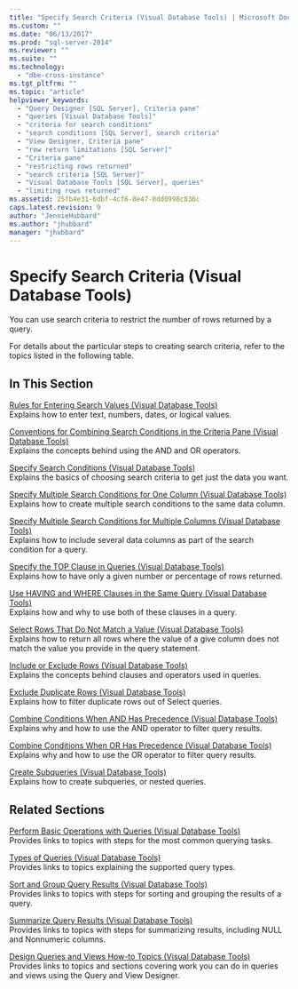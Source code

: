 ```yaml
---
title: "Specify Search Criteria (Visual Database Tools) | Microsoft Docs"
ms.custom: ""
ms.date: "06/13/2017"
ms.prod: "sql-server-2014"
ms.reviewer: ""
ms.suite: ""
ms.technology: 
  - "dbe-cross-instance"
ms.tgt_pltfrm: ""
ms.topic: "article"
helpviewer_keywords: 
  - "Query Designer [SQL Server], Criteria pane"
  - "queries [Visual Database Tools]"
  - "criteria for search conditions"
  - "search conditions [SQL Server], search criteria"
  - "View Designer, Criteria pane"
  - "row return limitations [SQL Server]"
  - "Criteria pane"
  - "restricting rows returned"
  - "search criteria [SQL Server]"
  - "Visual Database Tools [SQL Server], queries"
  - "limiting rows returned"
ms.assetid: 25fb4e31-6dbf-4cf6-8e47-0dd0998c836c
caps.latest.revision: 9
author: "JennieHubbard"
ms.author: "jhubbard"
manager: "jhubbard"
---
```

# Specify Search Criteria (Visual Database Tools)
  You can use search criteria to restrict the number of rows returned by a query.  
  
 For details about the particular steps to creating search criteria, refer to the topics listed in the following table.  
  
## In This Section  
 [Rules for Entering Search Values &#40;Visual Database Tools&#41;](visual-database-tools.md)  
 Explains how to enter text, numbers, dates, or logical values.  
  
 [Conventions for Combining Search Conditions in the Criteria Pane &#40;Visual Database Tools&#41;](conventions-combine-search-conditions-in-criteria-pane-visual-db-tools.md)  
 Explains the concepts behind using the AND and OR operators.  
  
 [Specify Search Conditions &#40;Visual Database Tools&#41;](specify-search-conditions-visual-database-tools.md)  
 Explains the basics of choosing search criteria to get just the data you want.  
  
 [Specify Multiple Search Conditions for One Column &#40;Visual Database Tools&#41;](specify-multiple-search-conditions-for-one-column-visual-database-tools.md)  
 Explains how to create multiple search conditions to the same data column.  
  
 [Specify Multiple Search Conditions for Multiple Columns &#40;Visual Database Tools&#41;](specify-multiple-search-conditions-for-multiple-columns-visual-database-tools.md)  
 Explains how to include several data columns as part of the search condition for a query.  
  
 [Specify the TOP Clause in Queries &#40;Visual Database Tools&#41;](specify-the-top-clause-in-queries-visual-database-tools.md)  
 Explains how to have only a given number or percentage of rows returned.  
  
 [Use HAVING and WHERE Clauses in the Same Query &#40;Visual Database Tools&#41;](use-having-and-where-clauses-in-the-same-query-visual-database-tools.md)  
 Explains how and why to use both of these clauses in a query.  
  
 [Select Rows That Do Not Match a Value &#40;Visual Database Tools&#41;](select-rows-that-do-not-match-a-value-visual-database-tools.md)  
 Explains how to return all rows where the value of a give column does not match the value you provide in the query statement.  
  
 [Include or Exclude Rows &#40;Visual Database Tools&#41;](include-or-exclude-rows-visual-database-tools.md)  
 Explains the concepts behind clauses and operators used in queries.  
  
 [Exclude Duplicate Rows &#40;Visual Database Tools&#41;](exclude-duplicate-rows-visual-database-tools.md)  
 Explains how to filter duplicate rows out of Select queries.  
  
 [Combine Conditions When AND Has Precedence &#40;Visual Database Tools&#41;](combine-conditions-when-and-has-precedence-visual-database-tools.md)  
 Explains why and how to use the AND operator to filter query results.  
  
 [Combine Conditions When OR Has Precedence &#40;Visual Database Tools&#41;](combine-conditions-when-or-has-precedence-visual-database-tools.md)  
 Explains why and how to use the OR operator to filter query results.  
  
 [Create Subqueries &#40;Visual Database Tools&#41;](create-subqueries-visual-database-tools.md)  
 Explains how to create subqueries, or nested queries.  
  
## Related Sections  
 [Perform Basic Operations with Queries &#40;Visual Database Tools&#41;](perform-basic-operations-with-queries-visual-database-tools.md)  
 Provides links to topics with steps for the most common querying tasks.  
  
 [Types of Queries &#40;Visual Database Tools&#41;](types-of-queries-visual-database-tools.md)  
 Provides links to topics explaining the supported query types.  
  
 [Sort and Group Query Results &#40;Visual Database Tools&#41;](sort-and-group-query-results-visual-database-tools.md)  
 Provides links to topics with steps for sorting and grouping the results of a query.  
  
 [Summarize Query Results &#40;Visual Database Tools&#41;](summarize-query-results-visual-database-tools.md)  
 Provides links to topics with steps for summarizing results, including NULL and Nonnumeric columns.  
  
 [Design Queries and Views How-to Topics &#40;Visual Database Tools&#41;](design-queries-and-views-how-to-topics-visual-database-tools.md)  
 Provides links to topics and sections covering work you can do in queries and views using the Query and View Designer.  
  
  